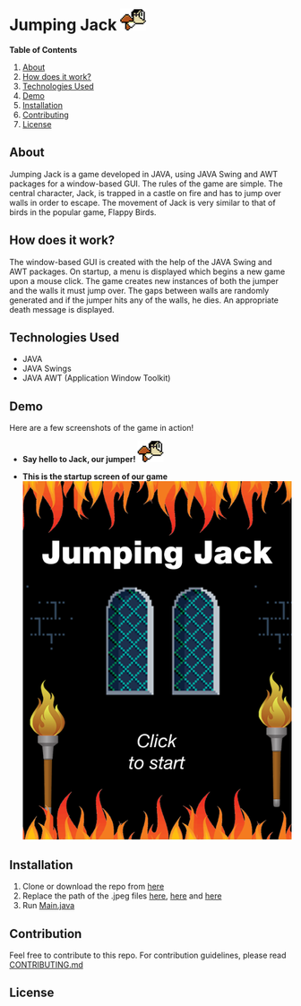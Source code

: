 # Jumping Jack ![jumper](/assets/images/jumper.png)

**Table of Contents**
1. [About](#about)
2. [How does it work?](#how-does-it-work)
3. [Technologies Used](#technologies-used)
4. [Demo](#demo)
5. [Installation](#installation)
6. [Contributing](#contributing)
8. [License](#license)

## About
Jumping Jack is a game developed in JAVA, using JAVA Swing and AWT packages for a window-based GUI. 
The rules of the game are simple. The central character, Jack, is trapped in a castle on fire and has to jump over walls in order to escape.
The movement of Jack is very similar to that of birds in the popular game, Flappy Birds.

## How does it work?
The window-based GUI is created with the help of the JAVA Swing and AWT packages.
On startup, a menu is displayed which begins a new game upon a mouse click.
The game creates new instances of both the jumper and the walls it must jump over.
The gaps between walls are randomly generated and if the jumper hits any of the walls, he dies.
An appropriate death message is displayed.

## Technologies Used
* JAVA
* JAVA Swings 
* JAVA AWT (Application Window Toolkit)

## Demo
Here are a few screenshots of the game in action!

* **Say hello to Jack, our jumper!**
![Jack](/assets/images/jumper.png)

* **This is the startup screen of our game**
![Startup](/assets/images/start.png)

## Installation
1. Clone or download the repo from [here](https://github.com/deepikanaryani/JumpingJack.git)
2. Replace the path of the .jpeg files [here](/app/Wall.java), [here](/app/Jumper.java) and [here](/app/Game.java)
3. Run [Main.java](/app/Main.java)

## Contribution
Feel free to contribute to this repo. For contribution guidelines, please read [CONTRIBUTING.md](/CONTRIBUTING.md)

## License



